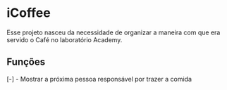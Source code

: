 # iCoffee

Esse projeto nasceu da necessidade de organizar a maneira com que era servido o Café no laboratório Academy.

## Funções
[-] - Mostrar a próxima pessoa responsável por trazer a comida
